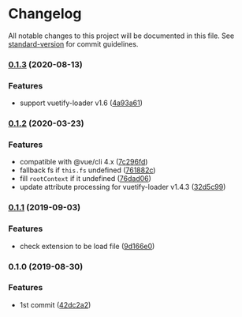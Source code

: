 # Changelog

All notable changes to this project will be documented in this file. See [standard-version](https://github.com/conventional-changelog/standard-version) for commit guidelines.

### [0.1.3](https://github.com/Yama-Tomo/vuetify-jsx-loader/compare/v0.1.2...v0.1.3) (2020-08-13)


### Features

* support vuetify-loader v1.6 ([4a93a61](https://github.com/Yama-Tomo/vuetify-jsx-loader/commit/4a93a61196a96a3a25118f5d05648d449b6d9c15))

### [0.1.2](https://github.com/Yama-Tomo/vuetify-jsx-loader/compare/v0.1.1...v0.1.2) (2020-03-23)


### Features

* compatible with @vue/cli 4.x ([7c296fd](https://github.com/Yama-Tomo/vuetify-jsx-loader/commit/7c296fdd27512786bc9f9fca82e3025abc3872d0))
* fallback fs if `this.fs` undefined ([761882c](https://github.com/Yama-Tomo/vuetify-jsx-loader/commit/761882c79e5ec3ec32a54eea669a463dc092b2c4))
* fill `rootContext` if it undefined ([76dad06](https://github.com/Yama-Tomo/vuetify-jsx-loader/commit/76dad06963b8944a88ed40967e193ed97a9ea1b1))
* update attribute processing for vuetify-loader v1.4.3 ([32d5c99](https://github.com/Yama-Tomo/vuetify-jsx-loader/commit/32d5c99bff531304a14abae2e0b8bcf898fbb513))

### [0.1.1](https://github.com/Yama-Tomo/vuetify-jsx-loader/compare/v0.1.0...v0.1.1) (2019-09-03)


### Features

* check extension to be load file ([9d166e0](https://github.com/Yama-Tomo/vuetify-jsx-loader/commit/9d166e0))

### 0.1.0 (2019-08-30)

### Features

* 1st commit ([42dc2a2](https://github.com/Yama-Tomo/vuetify-jsx-loader/commit/42dc2a2))
